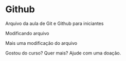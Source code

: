 # Github

Arquivo da aula de Git e Github para iniciantes

Modificando arquivo

Mais uma modificação do arquivo

Gostou do curso? Quer mais? Ajude com uma doação.
